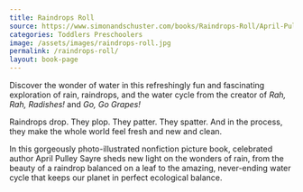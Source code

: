 ```yaml
---
title: Raindrops Roll
source: https://www.simonandschuster.com/books/Raindrops-Roll/April-Pulley-Sayre/Weather-Walks/9781481420648
categories: Toddlers Preschoolers
image: /assets/images/raindrops-roll.jpg
permalink: /raindrops-roll/
layout: book-page
---
```

Discover the wonder of water in this refreshingly fun and fascinating exploration of rain, raindrops, and the water cycle from the creator of *Rah, Rah, Radishes!* and *Go, Go Grapes!*

Raindrops drop. They plop. They patter. They spatter. And in the process, they make the whole world feel fresh and new and clean.

In this gorgeously photo-illustrated nonfiction picture book, celebrated author April Pulley Sayre sheds new light on the wonders of rain, from the beauty of a raindrop balanced on a leaf to the amazing, never-ending water cycle that keeps our planet in perfect ecological balance.
